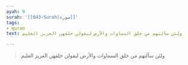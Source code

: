 ```yaml
---
ayah: 9
surah: '[[043-Surah|سورة]]'
tags:
- quran
text: ولئن سألتهم من خلق السماوات والأرض ليقولن خلقهن العزيز العليم

---
```

> ولئن سألتهم من خلق السماوات والأرض ليقولن خلقهن العزيز العليم
